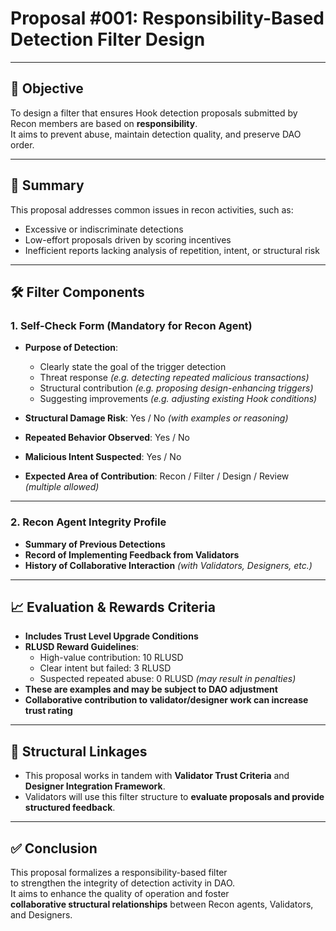 # Proposal #001: Responsibility-Based Detection Filter Design

---

## 🧭 Objective

To design a filter that ensures Hook detection proposals submitted by Recon members are based on **responsibility**.  
It aims to prevent abuse, maintain detection quality, and preserve DAO order.

---

## 📌 Summary

This proposal addresses common issues in recon activities, such as:

- Excessive or indiscriminate detections  
- Low-effort proposals driven by scoring incentives  
- Inefficient reports lacking analysis of repetition, intent, or structural risk  

---

## 🛠️ Filter Components

### 1. Self-Check Form (Mandatory for Recon Agent)

- **Purpose of Detection**:  
  - Clearly state the goal of the trigger detection  
  - Threat response *(e.g. detecting repeated malicious transactions)*  
  - Structural contribution *(e.g. proposing design-enhancing triggers)*  
  - Suggesting improvements *(e.g. adjusting existing Hook conditions)*

- **Structural Damage Risk**: Yes / No *(with examples or reasoning)*  
- **Repeated Behavior Observed**: Yes / No  
- **Malicious Intent Suspected**: Yes / No  
- **Expected Area of Contribution**: Recon / Filter / Design / Review *(multiple allowed)*

---

### 2. Recon Agent Integrity Profile

- **Summary of Previous Detections**  
- **Record of Implementing Feedback from Validators**  
- **History of Collaborative Interaction** *(with Validators, Designers, etc.)*

---

## 📈 Evaluation & Rewards Criteria

- **Includes Trust Level Upgrade Conditions**
- **RLUSD Reward Guidelines**:  
  - High-value contribution: 10 RLUSD  
  - Clear intent but failed: 3 RLUSD  
  - Suspected repeated abuse: 0 RLUSD *(may result in penalties)*  
- **These are examples and may be subject to DAO adjustment**
- **Collaborative contribution to validator/designer work can increase trust rating**

---

## 🧩 Structural Linkages

- This proposal works in tandem with **Validator Trust Criteria** and **Designer Integration Framework**.  
- Validators will use this filter structure to **evaluate proposals and provide structured feedback**.

---

## ✅ Conclusion

This proposal formalizes a responsibility-based filter  
to strengthen the integrity of detection activity in DAO.  
It aims to enhance the quality of operation and foster  
**collaborative structural relationships** between Recon agents, Validators, and Designers.
